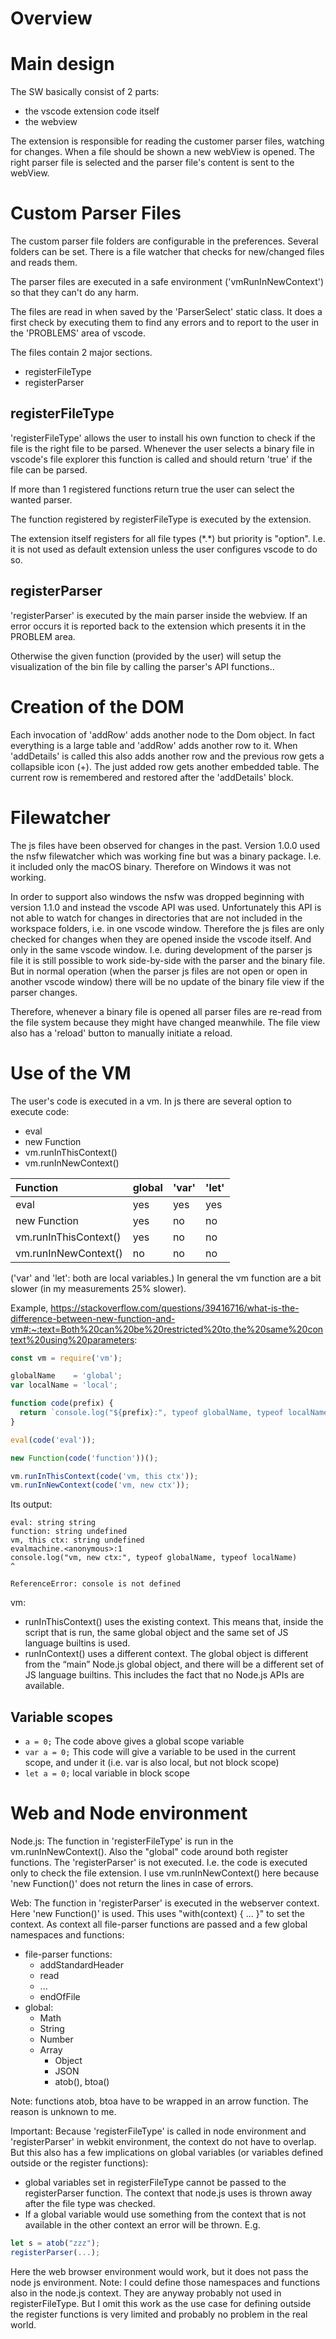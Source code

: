 # Overview

# Main design

The SW basically consist of 2 parts:
- the vscode extension code itself
- the webview

The extension is responsible for reading the customer parser files, watching for changes.
When a file should be shown a new webView is opened.
The right parser file is selected and the parser file's content is sent to the webView.


# Custom Parser Files

The custom parser file folders are configurable in the preferences. Several folders can be set.
There is a file watcher that checks for new/changed files and reads them.

The parser files are executed in a safe environment ('vmRunInNewContext') so that they can't do any harm.

The files are read in when saved by the 'ParserSelect' static class.
It does a first check by executing them to find any errors and to report to the user in the 'PROBLEMS' area of vscode.

The files contain 2 major sections.
- registerFileType
- registerParser


## registerFileType

'registerFileType' allows the user to install his own function to check if the file is the right file to be parsed.
Whenever the user selects a binary file in vscode's file explorer this function is called and should return 'true' if the file can be parsed.

If more than 1 registered functions return true the user can select the wanted parser.

The function registered by registerFileType is executed by the extension.

The extension itself registers for all file types (\*.*) but priority is "option". I.e. it is not used as default extension unless the user configures vscode to do so.

## registerParser

'registerParser' is executed by the main parser inside the webview.
If an error occurs it is reported back to the extension which presents it in the PROBLEM area.

Otherwise the given function (provided by the user) will setup the visualization of the bin file by calling the parser's API functions..


# Creation of the DOM

Each invocation of 'addRow' adds another node to the Dom object.
In fact everything is a large table and 'addRow' adds another row to it.
When 'addDetails' is called this also adds another row and the previous row gets a collapsible icon (+).
The just added row gets another embedded table. The current row is remembered and restored after the 'addDetails' block.


# Filewatcher

The js files have been observed for changes in the past. Version 1.0.0 used the nsfw filewatcher which was working fine but was a binary package. I.e. it included only the macOS binary.
Therefore on Windows it was not working.

In order to support also windows the nsfw was dropped beginning with version 1.1.0 and instead the vscode API was used.
Unfortunately this API is not able to watch for changes in directories that are not included in the workspace folders, i.e. in one vscode window.
Therefore the js files are only checked for changes when they are opened inside the vscode itself. And only in the same vscode window.
I.e. during development of the parser js file it is still possible to work side-by-side with the parser and the binary file.
But in normal operation (when the parser js files are not open or open in another vscode window) there will be no update of the binary file view if the parser changes.

Therefore, whenever a binary file is opened all parser files are re-read from the file system because they might have changed meanwhile.
The file view also has a 'reload' button to manually initiate a reload.


# Use of the VM
The user's code is executed in a vm.
In js there are several option to execute code:
- eval
- new Function
- vm.runInThisContext()
- vm.runInNewContext()

| Function              | global | 'var' | 'let' |
| :-------------------- | :----- | :---- | :---- |
| eval                  | yes    | yes   | yes   |
| new Function          | yes    | no    | no    |
| vm.runInThisContext() | yes    | no    | no    |
| vm.runInNewContext()  | no     | no    | no    |

('var' and 'let': both are local variables.)
In general the vm function are a bit slower (in my measurements 25% slower).

Example, https://stackoverflow.com/questions/39416716/what-is-the-difference-between-new-function-and-vm#:~:text=Both%20can%20be%20restricted%20to,the%20same%20context%20using%20parameters:
~~~js
const vm = require('vm');

globalName    = 'global';
var localName = 'local';

function code(prefix) {
  return `console.log("${prefix}:", typeof globalName, typeof localName)`;
}

eval(code('eval'));

new Function(code('function'))();

vm.runInThisContext(code('vm, this ctx'));
vm.runInNewContext(code('vm, new ctx'));
~~~

Its output:
~~~
eval: string string
function: string undefined
vm, this ctx: string undefined
evalmachine.<anonymous>:1
console.log("vm, new ctx:", typeof globalName, typeof localName)
^

ReferenceError: console is not defined
~~~

vm:
- runInThisContext() uses the existing context. This means that, inside the script that is run, the same global object and the same set of JS language builtins is used.
- runInContext() uses a different context. The global object is different from the “main” Node.js global object, and there will be a different set of JS language builtins. This includes the fact that no Node.js APIs are available.


## Variable scopes
- ```a = 0;``` The code above gives a global scope variable
- ```var a = 0;``` This code will give a variable to be used in the current scope, and under it (i.e. var is also local, but not block scope)
- ```let a = 0;``` local variable in block scope


# Web and Node environment
Node.js:
The function in 'registerFileType' is run in the vm.runInNewContext().
Also the "global" code around both register functions.
The 'registerParser' is not executed.
I.e. the code is executed only to check the file extension.
I use vm.runInNewContext() here because 'new Function()' does not return the lines in case of errors.

Web:
The function in 'registerParser' is executed in the webserver context.
Here 'new Function()' is used.
This uses "with(context) { ... }" to set the context.
As context all file-parser functions are passed and a few global namespaces and functions:
- file-parser functions:
  - addStandardHeader
  - read
  - ...
  - endOfFile
- global:
  - Math
  - String
  - Number
  - Array
	- Object
	- JSON
	- atob(), btoa()

Note: functions atob, btoa have to be wrapped in an arrow function. The reason is unknown to me.

Important:
Because 'registerFileType' is called in node environment and 'registerParser' in webkit environment, the context do not have to overlap.
But this also has a few implications on global variables (or variables defined outside or the register functions):
- global variables set in registerFileType cannot be passed to the registerParser function.
The context that node.js uses is thrown away after the file type was checked.
- If a global variable would use something from the context that is not available in the other context an error will be thrown. E.g.
~~~js
let s = atob("zzz");
registerParser(...);
~~~
Here the web browser environment would work, but it does not pass the node js environment.
Note: I could define those namespaces and functions also in the node.js context. They are anyway probably not used in registerFileType. But I omit this work as the use case for defining outside the register functions is very limited and probably no problem in the real world.

